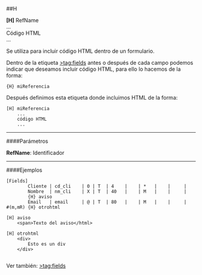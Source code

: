 ##H

**[H]** RefName
	<br>...<br>Código HTML<br>...
        
    
Se utiliza para incluir código HTML dentro de un formulario.

Dentro de la etiqueta [>tag:fields](Fields) antes o después de cada campo podemos indicar que deseamos incluir código HTML, para ello lo hacemos de la forma:

	{H} miReferencia
    
Después definimos esta etiqueta donde incluimos HTML de la forma:

	[H] miReferencia
    	...
        código HTML
        ...

- - -

####Parámetros

**RefName**:
	Identificador

- - -

####Ejemplos

```
[Fields]
    	Cliente	| cd_cli	| 0 | T  | 4	|    | *   |	|     |
    	Nombre	| nm_cli	| X | T  | 40	|    | M   |	|     | 
    	{H} aviso
    	Email	| email		| @ | T  | 80	|    | M   |	|     | 
#(m,mR)	{H} otrohtml
    
[H] aviso
	<span>Texto del aviso</html>
    
[H] otrohtml
	<div>
    	Esto es un div
	</div>


```

Ver también:
	[>tag:fields](Fields)
   